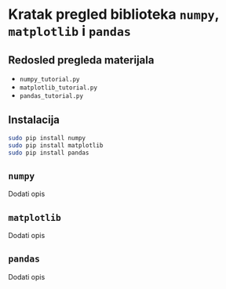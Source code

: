 # Kratak pregled biblioteka `numpy`, `matplotlib` i `pandas`

## Redosled pregleda materijala
- `numpy_tutorial.py`
- `matplotlib_tutorial.py`
- `pandas_tutorial.py`

## Instalacija
```bash
sudo pip install numpy
sudo pip install matplotlib
sudo pip install pandas
```

## `numpy`
Dodati opis

## `matplotlib`
Dodati opis

## `pandas`
Dodati opis
